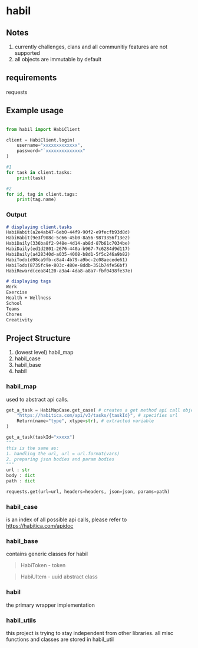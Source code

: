 # habil

## Notes
1. currently challenges, clans and all communitiy features are not supported
2. all objects are immutable by default

## requirements
requests

## Example usage
```py

from habil import HabiClient

client = HabiClient.login(
    username="xxxxxxxxxxxxx",
    password="`xxxxxxxxxxxxxx"
)

#1
for task in client.tasks:
    print(task)

#2
for id, tag in client.tags:
    print(tag.name)

```

### Output
```md
# displaying client.tasks
HabiHabit(a2e4ab47-6eb0-44f9-90f2-e9fecfb93d8d)
HabiHabit(9e3f908c-5c66-45b0-8a56-9873356f13e2)
HabiDaily(336ba8f2-948e-4d14-ab8d-87b61c7034be)
HabiDaily(ed1d2801-2676-440a-b967-7c6284d9d117)
HabiDaily(a428340d-a035-4008-b8d1-5f5c246a9b82)
HabiTodo(d98ca9fb-c8a4-4b79-a9bc-2c08aecede61)
HabiTodo(8735fc9e-803c-480e-8ddb-351b74fe56bf)
HabiReward(cea84120-a3a4-4da8-a8a7-fbf0438fe37e)

# displaying tags
Work
Exercise
Health + Wellness
School
Teams
Chores
Creativity
```

## Project Structure
1. (lowest level) habil_map
2. habil_case
3. habil_base
4. habil

### habil_map
used to abstract api calls. 
```py
get_a_task = HabiMapCase.get_case( # creates a get method api call object
    "https://habitica.com/api/v3/tasks/{taskId}", # specifies url
    Return(name="type", xtype=str), # extracted variable
)

get_a_task(taskId="xxxxx")
"""
this is the same as:
1. handling the url, url = url.format(vars)
2. preparing json bodies and param bodies
"""
url : str
body : dict
path : dict

requests.get(url=url, headers=headers, json=json, params=path)
```

### habil_case
is an index of all possible api calls, please refer to https://habitica.com/apidoc

### habil_base
contains generic classes for habil
> HabiToken - token

> HabiUItem - uuid abstract class

### habil
the primary wrapper implementation

### habil_utils
this project is trying to stay independent from other libraries.
all misc functions and classes are stored in habil_util